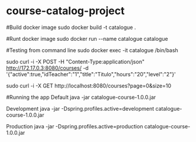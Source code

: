 # course-catalog-project

#Build docker image
sudo docker build -t catalogue .

#Runt docker image
sudo docker run --name catalogue catalogue 

#Testing from command line
sudo docker exec -it catalogue /bin/bash

sudo curl -i -X POST -H "Content-Type:application/json" http://172.17.0.3:8080/courses/ -d '{"active":true,"idTeacher":"1","title":"Titulo","hours":"20","level":"2"}'

sudo curl -i -X GET http://localhost:8080/courses?page=0&size=10


#Running the app
Default
java -jar catalogue-course-1.0.0.jar

Development
java -jar -Dspring.profiles.active=development catalogue-course-1.0.0.jar

Production
java -jar -Dspring.profiles.active=production catalogue-course-1.0.0.jar